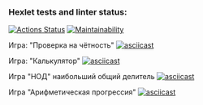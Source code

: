 ### Hexlet tests and linter status:
[![Actions Status](https://github.com/RomanMazikin/frontend-project-lvl1/workflows/hexlet-check/badge.svg)](https://github.com/RomanMazikin/frontend-project-lvl1/actions)
[![Maintainability](https://api.codeclimate.com/v1/badges/b8cdd0ac79c2b5383648/maintainability)](https://codeclimate.com/github/RomanMazikin/frontend-project-lvl1/maintainability)

Игра: "Проверка на чётность"
[![asciicast](https://asciinema.org/a/GVYH5UzXe5MVmPQWQMHsHuYBJ.svg)](https://asciinema.org/a/GVYH5UzXe5MVmPQWQMHsHuYBJ)

Игра: "Калькулятор"
[![asciicast](https://asciinema.org/a/lI08rnkzj0HYLroAKgl19Wx8F.svg)](https://asciinema.org/a/lI08rnkzj0HYLroAKgl19Wx8F)

Игра "НОД" наибольший общий делитель
[![asciicast](https://asciinema.org/a/Em9m1XpvUQQLHOoemJtoSuUto.svg)](https://asciinema.org/a/Em9m1XpvUQQLHOoemJtoSuUto)

Игра "Арифметическая прогрессия"
[![asciicast](https://asciinema.org/a/3248Y3djtHcXoE6eiCQIzIxX6.svg)](https://asciinema.org/a/3248Y3djtHcXoE6eiCQIzIxX6)